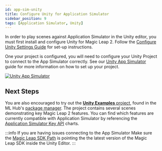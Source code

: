 ```yaml
---
id: app-sim-unity
title: Configure Unity for Application Simulator
sidebar_position: 9
tags: [Application Simulator, Unity]
---
```


In order to play scenes against Application Simulator in the Unity editor, you must first install and configure Unity for Magic Leap 2. Follow the [Configure Unity Settings Guide](/versioned_docs/version-22-Feb-2023/guides/unity/getting-started/configure-unity-settings.md) for set-up instructions.

One your project is configured, you will need to configure your Unity Project to connect to the App Simulator correctly. See our [Unity App Simulator](/versioned_docs/version-22-Feb-2023/guides/unity/app-simulator/configure-unity.md) guide for more information on how to set up your project.

[![Unity App Simulator](/img/app-sim/ml-unity-appsim.png)](/versioned_docs/version-22-Feb-2023/guides/unity/app-simulator/configure-unity.md)

## Next Steps

You are also encouraged to try out the [**Unity Examples** project](/versioned_docs/version-22-Feb-2023/guides/unity/sdk-example-scenes/sdk-install-setup.md), found in the ML Hub's [package manager](/versioned_docs/version-22-Feb-2023/guides/developer-tools/ml-hub/ml-hub-package-manager.md). The project contains several scenes demonstrating key Magic Leap 2 features. You can find which features are currently compatible with Application Simulator by referencing the [Application Simulator Key API](/versioned_docs/version-22-Feb-2023/guides/developer-tools/app-sim/app-sim-key-api-features.md) charts.

:::info If you are having issues connecting to the App Simulator
Make sure the [Magic Leap SDK Path](/versioned_docs/version-22-Feb-2023/guides/unity/app-simulator/configure-unity.md#assign-magic-leap-sdk-path) is pointing the the latest version of the Magic Leap SDK inside the Unity Editor.
:::

